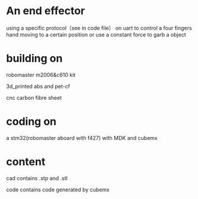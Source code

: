 # An end effector 

using a specific protocol（see in code file） on uart to control a four fingers hand moving to a certain position or use a constant force to garb a object

# building on 
robomaster m2006&c610 kit

3d_printed abs and pet-cf

cnc carbon fibre sheet 
            
# coding on 
a stm32(robomaster aboard with f427) with MDK and cubemx 

# content

cad contains .stp and .stl

code contains code generated by cubemx 

